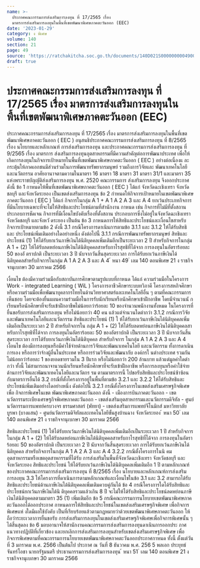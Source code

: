 ```yaml
---
name: >-
  ประกาศคณะกรรมการส่งเสริมการลงทุน ที่ 17/2565 เรื่อง
  มาตรการส่งเสริมการลงทุนในพื้นที่เขตพัฒนาพิเศษภาคตะวันออก (EEC)
date: '2023-01-29'
category: ง พิเศษ
volume: 140
section: 21
page: 49
source: 'https://ratchakitcha.soc.go.th/documents/140D021S0000000004900.pdf'
draft: true
---
```


# ประกาศคณะกรรมการส่งเสริมการลงทุน ที่ 17/2565 เรื่อง มาตรการส่งเสริมการลงทุนในพื้นที่เขตพัฒนาพิเศษภาคตะวันออก (EEC)

ประกาศคณะกรรมการส่งเสริมการลงทุน ที่ 17/2565 เรื่อง มาตรการส่งเสริมการลงทุนในพื้นที่เขตพัฒนาพิเศษภาคตะวันออก ( EEC ) อนุสนธิประกาศคณะกรรมการส่งเสริมการลงทุน ที่ 8/2565 เรื่อง นโยบายและหลักเกณฑ์ การส่งเสริมการลงทุน และประกาศคณะกรรมการส่งเสริมการลงทุน ที่ 9/2565 เรื่อง มาตรการ ส่งเสริมการลงทุนอุตสาหกรรมที่มีความสำคัญต่อการพัฒนาประเทศ เพื่อให้เกิดการลงทุนในกิจการเป้าหมายในพื้นที่เขตพัฒนาพิเศษภาคตะวันออก ( EEC ) อย่างต่อเนื่องแ ละกระตุ้นให้ภาคเอกชนมีส่วนร่วมในการพัฒนาทรัพยากรมนุษย์ รวมถึงการวิจัยและ พัฒนาเทคโนโลยีและนวัตกรรม อาศัยอานาจตามความในมาตรา 16 มาตรา 18 มาตรา 31 มาตรา 31/1 และมาตรา 35 แห่งพระราชบัญญัติส่งเสริมการลงทุน พ.ศ. 2520 คณะกรรมการ ส่งเสริมการลงทุน จึงออกประกาศ ดังนี้ ข้อ 1 กาหนดให้พื้นที่เขตพัฒนาพิเศษภาคตะวันออก ( EEC ) ได้แก่ จังหวัดฉะเชิงเทรา จังหวัดชลบุรี และจังหวัดระยอง เป็นเขตส่งเสริมการลงทุน ข้อ 2 กำหนดให้กิจการเป้าหมายในเขตพัฒนาพิเศษภาคตะวันออก ( EEC ) ได้แก่ กิจการในกลุ่ม A 1 + A 1 A 2 A 3 และ A 4 ยกเว้นประเภทกิจการที่มีนโยบายเฉพาะที่จะไม่ให้สิทธิและประโยชน์ตามที่สำนักงาน กาหนด เช่น กิจการที่ไม่มีที่ตั้งสถานประกอบการชัดเจน กิจการที่มีเงื่อนไขบังคับเรื่องที่ตั้งสถาน ประกอบการซึ่งไม่อยู่ในจังหวัดฉะเชิงเทรา จังหวัดชลบุรี และจังหวั ดระยอง เป็นต้น ข้อ 3 กาหนดการให้สิทธิและประโยชน์และเงื่อนไขสาหรับกิจการเป้าหมายตามข้อ 2 ดังนี้ 3.1 กรณีโครงการดาเนินการตามข้อ 3.1.1 และ 3.1.2 ให้ได้รับสิทธิและ ประโยชน์เพิ่มเติมอย่างใดอย่างหนึ่ง ดังต่อไปนี้ 3.1.1 กรณีการพัฒนาทรัพยากรมนุษย์ สิทธิและประโยชน์ (1) ให้ได้รับยกเว้นภาษีเงินได้นิติบุคคลเพิ่มเติมอีกเป็นระยะเวลา 2 ปี สำหรับกิจการในกลุ่ม A 1 + (2) ให้ได้รับลดหย่อนภาษีเงินได้นิติบุคคลสาหรับกาไรสุทธิที่ได้จาก การลงทุนในอัตราร้อยละ 50 ของอั ตราปกติ เป็นระยะเวลา 3 ปี นับจากวันสิ้นสุดระยะเวลา การได้รับยกเว้นภาษีเงินได้นิติบุคคลสำหรับกิจการในกลุ่ม A 1 A 2 A 3 และ A 4 ้ หนา 49 ่ เลม 140 ตอนพิเศษ 21 ง ราชกิจจานุเบกษา 30 มกราคม 2566

เงื่อนไข ต้องมีความร่วมมือกับสถาบันการศึกษาตามรูปแบบที่กาหนด ได้แก่ ความร่วมมือในโครงการ Work - integrated Learning ( WiL ) โครงการอาชีวศึกษาระบบทวิภาคี โครงการสหกิจศึกษา หรือความร่วมมือเพื่อพัฒนาบุคลากรไทยในด้านวิทยาศาสตร์และเทคโนโลยีอื่น ๆ ตามที่คณะกรรมการเห็นชอบ โดยจะต้องยื่นแผนความร่วมมือในการรับนักเรียนหรือนักศึกษาเข้าฝึกอาชีพ โดยมีจำนวนนั กเรียนหรือนักศึกษาที่จะรับเข้าฝึกอาชีพไม่น้อยกว่าร้อยละ 10 ของจำนวนพนักงานทั้งหมด ในโครงการที่ยื่นขอรับการส่งเสริมการลงทุน หรือไม่น้อยกว่า 40 คน แล้วแต่จำนวนใดต่ากว่า 3.1.2 กรณีการวิจัยและพัฒนาเทคโนโลยีและนวัตกรรม สิทธิและประโยชน์ (1) ใ ห้ได้รับยกเว้นภาษีเงินได้นิติบุคคลเพิ่มเติมอีกเป็นระยะเวลา 2 ปี สำหรับกิจการใน กลุ่ม A 1 + (2) ให้ได้รับลดหย่อนภาษีเงินได้นิติบุคคลสาหรับกาไรสุทธิที่ได้จาก การลงทุนในอัตราร้อยละ 50 ของอัตราปกติ เป็นระยะเวลา 3 ปี นับจากวันสิ้นสุดระยะเวลา การได้รับยกเว้นภาษีเงินได้นิติบุคคล สำหรับกิจการ ในกลุ่ม A 1 A 2 A 3 และ A 4 เงื่อนไข ต้องมีการลงทุนหรือมีค่าใช้จ่ายด้านการวิจัยและพัฒนาเทคโนโลยี และนวัตกรรม ทั้งการดาเนินการเอง หรือการว่าจ้างผู้อื่นในประเทศ หรือการร่วมวิจัยและพัฒนากับ องค์กรใ นต่างประเทศ รวมกันไม่น้อยกว่าร้อยละ 1 ของยอดขายรวมใน 3 ปีแรก หรือไม่น้อยกว่า 200 ล้านบาท แล้วแต่มูลค่าใดต่ากว่า ทั้งนี้ ไม่สามารถนาจานวนนักเรียนหรือนักศึกษาที่จะรับเข้าฝึกอาชีพ หรือการลงทุนหรือค่าใช้จ่ายด้านการวิจัยและพัฒนาเทคโนโลยีและนวัตกร รม ตามมาตรการนี้ ไปขอรับสิทธิและประโยชน์ซ้าซ้อนกับมาตรการอื่นได้ 3.2 กรณีที่ตั้งโครงการอยู่ในพื้นที่ตามข้อ 3.2.1 และ 3.2.2 ให้ได้รับสิทธิและ ประโยชน์เพิ่มเติมอย่างใดอย่างหนึ่ง ดังต่อไปนี้ 3.2.1 กรณีตั้งโครงการในเขตส่งเสริมเศรษฐกิจพิเศษ เพื่อ กิจการพิเศษในเขต พัฒนาพิเศษภาคตะวันออก ดังนี้ - เมืองการบินภาคตะวันออก - เขตนวัตกรรมระเบียงเศรษฐกิจพิเศษภาคตะวันออก - เขตส่งเสริมอุตสาหกรรมและนวัตกรรมดิจิทัล - ศูนย์นวัตกรรมการแพทย์ครบวงจร ธรรมศาสตร์ (พัทยา) - เขตส่งเสริมการแพทย์จีโนมิกส์ มหาวิทยาลัยบูรพา (บางแสน) - ศูนย์นวัตกรรมดิจิทัลและเทคโนโลยีขั้นสูงบ้านฉาง จังหวัดระยอง ้ หนา 50 ่ เลม 140 ตอนพิเศษ 21 ง ราชกิจจานุเบกษา 30 มกราคม 2566

สิทธิและประโยชน์ (1) ให้ได้รับยกเว้นภาษีเงินได้นิติบุคคลเพิ่มเติมอีกเป็นระยะเวลา 1 ปี สำหรับกิจการในกลุ่ม A 1 + (2) ให้ได้รับลดหย่อนภาษีเงินได้นิติบุคคลสาหรับกาไรสุทธิที่ได้จาก การลงทุนในอัตราร้อยละ 50 ของอัตราปกติ เป็นระยะเวลา 2 ปี นับจากวันสิ้นสุดระยะเวลา การได้รับยกเว้นภาษีเงินได้นิติบุคคล สำหรับกิจการในกลุ่ม A 1 A 2 A 3 และ A 4 3.2.2 กรณีตั้งโครงการในนิ คมอุตสาหกรรมหรือเขตอุตสาหกรรมที่ได้รับ การส่งเสริมในพื้นที่จังหวัดฉะเชิงเทรา จังหวัดชลบุรี และจังหวัดระยอง สิทธิและประโยชน์ ให้ได้รับยกเว้นภาษีเงินได้นิติบุคคลเพิ่มเติมอีก 1 ปี ตามหลักเกณฑ์ ของประกาศคณะกรรมการส่งเสริมการลงทุน ที่ 8/2565 เรื่อง นโยบายและหลักเกณฑ์การส่งเสริม การลงทุน 3.3 ให้โครงการที่ดาเนินการตามหลักเกณฑ์และเงื่อนไขในข้อ 3.1 และ 3.2 สามารถได้รับสิทธิและประโยชน์ด้านภาษีเงินได้นิติบุคคลเพิ่มเติมควบคู่กันได้ ข้อ 4 กรณีโครงการใดได้รับสิทธิและประโยชน์ยกเว้นภาษีเงินได้นิ ติบุคคลรวมแล้วเกิน 8 ปี จะไม่ให้ได้รับสิทธิและประโยชน์ลดหย่อนภาษีเงินได้นิติบุคคลตามมาตรา 35 (1) เพิ่มเติมอีก ข้อ 5 กรณีคณะกรรมการนโยบายเขตพัฒนาพิเศษภาคตะวันออกได้ออกประกาศ กาหนดการให้สิทธิและประโยชน์ในเขตส่งเสริมเศรษฐกิจพิเศษ เพื่อกิจการพิเศษแห่ งใดมีผลใช้บังคับ เป็นที่เรียบร้อยแล้วตามกฎหมายว่าด้วยเขตพัฒนาพิเศษภาคตะวันออก ให้ถือว่าระยะเวลาการยื่นขอรับ การส่งเสริมการลงทุนในเขตส่งเสริมเศรษฐกิจพิเศษเพื่อกิจการพิเศษนั้น ๆ ได้สิ้นสุดลง ข้อ 6 มอบอานาจให้สานักงานคณะกรรมการส่งเสริมการลงทุนดาเนินการออกประ กาศ แนวทางปฏิบัติที่เกี่ยวข้อง และยกเลิกการส่งเสริมการลงทุนสำหรับเขตส่งเสริมเศรษฐกิจพิเศษ เพื่อกิจการพิเศษตามที่คณะกรรมการนโยบายเขตพัฒนาพิเศษภาคตะวันออกประกาศกาหนด ทั้งนี้ ตั้งแต่วันที่ 3 มกราคม พ.ศ. 2566 เป็นต้นไป ประกาศ ณ วันที่ 8 ธันวาคม พ.ศ. 256 5 พลเอก ประยุทธ์ จันทร์โอชา นายกรัฐมนตรี ประธานกรรมการส่งเสริมการลงทุน ้ หนา 51 ่ เลม 140 ตอนพิเศษ 21 ง ราชกิจจานุเบกษา 30 มกราคม 2566
